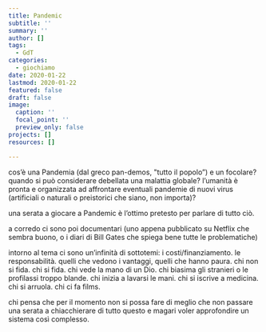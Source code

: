 ```yaml
---
title: Pandemic
subtitle: ''
summary: ''
author: []
tags:
  - GdT
categories:
  - giochiamo
date: 2020-01-22
lastmod: 2020-01-22
featured: false
draft: false
image:
  caption: ''
  focal_point: ''
  preview_only: false
projects: []
resources: []

---
```


cos’è una Pandemia (dal greco pan-demos, "tutto il popolo”)
e un focolare?
quando si può considerare debellata una malattia globale?
l’umanità è pronta e organizzata ad affrontare eventuali pandemie di nuovi virus (artificiali o naturali o preistorici che siano, non importa)?

una serata a giocare a Pandemic è l’ottimo pretesto per parlare di tutto ciò.

a corredo ci sono poi documentari (uno appena pubblicato su Netflix che sembra buono, o i diari di Bill Gates che spiega bene tutte le problematiche)

intorno al tema ci sono un’infinità di sottotemi: i costi/finanziamento. le responsabilità. quelli che vedono i vantaggi, quelli che hanno paura. chi non si fida. chi si fida. chi vede la mano di un Dio. chi biasima gli stranieri o le profilassi troppo blande. chi inizia a lavarsi le mani. chi si iscrive a medicina. chi si arruola. chi ci fa films.

chi pensa che per il momento non si possa fare di meglio che non passare una serata a chiacchierare di tutto questo e magari voler approfondire un sistema così complesso.
